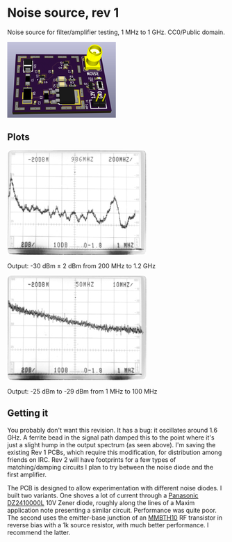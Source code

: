 Noise source, rev 1
===

Noise source for filter/amplifier testing, 1 MHz to 1 GHz. CC0/Public domain.

[![3D render](renders/3d-small.png)](renders/3d.png)


Plots
-----

![Wideband output](images/wideband-grey.jpg)

Output: -30 dBm ± 2 dBm from 200 MHz to 1.2 GHz

![Low frequency output](images/low-grey.jpg)

Output: -25 dBm to -29 dBm from 1 MHz to 100 MHz

Getting it
----------

You probably don't want this revision. It has a bug: it oscillates around 1.6 GHz. A ferrite bead in the signal path damped this to the point where it's just a slight hump in the output spectrum (as seen above). I'm saving the existing Rev 1 PCBs, which require this modification, for distribution among friends on IRC. Rev 2 will have footprints for a few types of matching/damping circuits I plan to try between the noise diode and the first amplifier.

The PCB is designed to allow experimentation with different noise diodes. I built two variants. One shoves a lot of current through a [Panasonic DZ2410000L](http://www.semicon.panasonic.co.jp/ds4/DZ24100_E.pdf) 10V Zener diode, roughly along the lines of a Maxim application note presenting a similar circuit. Performance was quite poor. The second uses the emitter-base junction of an [MMBTH10](https://www.fairchildsemi.com/datasheets/MM/MMBTH10.pdf) RF transistor in reverse bias with a 1k source resistor, with much better performance. I recommend the latter.
